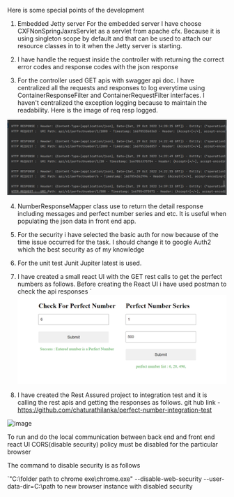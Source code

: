 Here is some special points of the development 

1) Embedded Jetty server
For the embedded server I have choose CXFNonSpringJaxrsServlet as a servlet from apache cfx. Because it is using singleton scope by default and that can be used to 
attach our resource classes in to it when the Jetty server is starting.

2) I have handle the request inside the controller with returning the 
correct error codes and response codes with the json response 

3) For the controller used GET apis with swagger api doc. 
I have centralized all the requests and responses to log everytime using ContainerResponseFilter and ContainerRequestFilter interfaces. 
I haven't centralized the exception logging because to maintain the readability. Here is the image of req resp logged.

![img_1.png](img_1.png)

4) NumberResponseMapper class use to return the detail response including messages and perfect number series and etc. It is useful when populating the json data in front end app.

5) For the security i have selected the basic auth for now because of the 
time issue occurred for the task. I should change it to google Auth2 which the best security as of my knowledge

6) For the unit test Junit Jupiter latest is used.

7) I have created a small react UI with the GET rest calls to get 
the perfect numbers as follows. Before creating the React UI i have used postman to 
check the api responses
`![img.png](img.png)

8) I have created the Rest Assured project to integration test and it is calling the rest apis 
and getting the responses as follows. git hub link - https://github.com/chaturathilanka/perfect-number-integration-test

![image](https://user-images.githubusercontent.com/13113220/198901430-d5ac25c5-3406-4b51-ba8a-c93e098eff8e.png)

To run and do the local communication between back end and front end react UI CORS(disable security) policy must be disabled for the particular browser

The command to disable security is as follows 

`"C:\folder path to chrome exe\chrome.exe" --disable-web-security --user-data-dir=C:\path to new browser instance with disabled security


